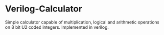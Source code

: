 # Verilog-Calculator
Simple calculator capable of multiplication, logical and arithmetic operations on 8 bit U2 coded integers. Implemented in verilog.
